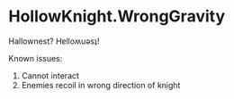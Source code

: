 # HollowKnight.WrongGravity
Hallownest? Hɐlloʍuǝsʇ!

Known issues:
1. Cannot interact
1. Enemies recoil in wrong direction of knight
